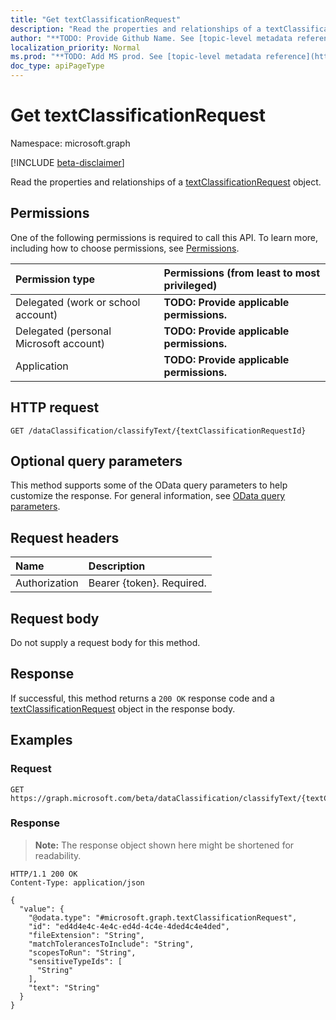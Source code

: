 ```yaml
---
title: "Get textClassificationRequest"
description: "Read the properties and relationships of a textClassificationRequest object."
author: "**TODO: Provide Github Name. See [topic-level metadata reference](https://msgo.azurewebsites.net/add/document/guidelines/metadata.html#topic-level-metadata)**"
localization_priority: Normal
ms.prod: "**TODO: Add MS prod. See [topic-level metadata reference](https://msgo.azurewebsites.net/add/document/guidelines/metadata.html#topic-level-metadata)**"
doc_type: apiPageType
---
```


# Get textClassificationRequest
Namespace: microsoft.graph

[!INCLUDE [beta-disclaimer](../../includes/beta-disclaimer.md)]

Read the properties and relationships of a [textClassificationRequest](../resources/textclassificationrequest.md) object.

## Permissions
One of the following permissions is required to call this API. To learn more, including how to choose permissions, see [Permissions](/graph/permissions-reference).

|Permission type|Permissions (from least to most privileged)|
|:---|:---|
|Delegated (work or school account)|**TODO: Provide applicable permissions.**|
|Delegated (personal Microsoft account)|**TODO: Provide applicable permissions.**|
|Application|**TODO: Provide applicable permissions.**|

## HTTP request

<!-- {
  "blockType": "ignored"
}
-->
``` http
GET /dataClassification/classifyText/{textClassificationRequestId}
```

## Optional query parameters
This method supports some of the OData query parameters to help customize the response. For general information, see [OData query parameters](/graph/query-parameters).

## Request headers
|Name|Description|
|:---|:---|
|Authorization|Bearer {token}. Required.|

## Request body
Do not supply a request body for this method.

## Response

If successful, this method returns a `200 OK` response code and a [textClassificationRequest](../resources/textclassificationrequest.md) object in the response body.

## Examples

### Request
<!-- {
  "blockType": "request",
  "name": "get_textclassificationrequest"
}
-->
``` http
GET https://graph.microsoft.com/beta/dataClassification/classifyText/{textClassificationRequestId}
```


### Response
>**Note:** The response object shown here might be shortened for readability.
<!-- {
  "blockType": "response",
  "truncated": true,
  "@odata.type": "microsoft.graph.textClassificationRequest"
}
-->
``` http
HTTP/1.1 200 OK
Content-Type: application/json

{
  "value": {
    "@odata.type": "#microsoft.graph.textClassificationRequest",
    "id": "ed4d4e4c-4e4c-ed4d-4c4e-4ded4c4e4ded",
    "fileExtension": "String",
    "matchTolerancesToInclude": "String",
    "scopesToRun": "String",
    "sensitiveTypeIds": [
      "String"
    ],
    "text": "String"
  }
}
```

